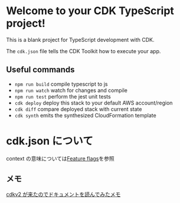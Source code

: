 # Welcome to your CDK TypeScript project!

This is a blank project for TypeScript development with CDK.

The `cdk.json` file tells the CDK Toolkit how to execute your app.

## Useful commands

- `npm run build` compile typescript to js
- `npm run watch` watch for changes and compile
- `npm run test` perform the jest unit tests
- `cdk deploy` deploy this stack to your default AWS account/region
- `cdk diff` compare deployed stack with current state
- `cdk synth` emits the synthesized CloudFormation template

# cdk.json について

context の意味については[Feature flags](https://docs.aws.amazon.com/cdk/v2/guide/featureflags.html)を参照

## メモ

[cdkv2 が来たのでドキュメントを読んでみたメモ](https://qiita.com/hibohiboo/items/1a6dec3bbcf941ea4d9e)
